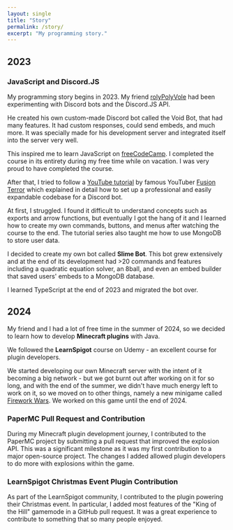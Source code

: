 ```yaml
---
layout: single
title: "Story"
permalink: /story/
excerpt: "My programming story."
---
```


## 2023

### JavaScript and Discord.JS

My programming story begins in 2023. My friend [rolyPolyVole](https://rolyPolyVole.github.io) had been experimenting with Discord bots and the Discord.JS API. 

He created his own custom-made Discord bot called the Void Bot, that had many features. It had custom responses, could send embeds, and much more. It was specially made for his development server and integrated itself into the server very well.

This inspired me to learn JavaScript on [freeCodeCamp](https://freeCodeCamp.org). I completed the course in its entirety during my free time while on vacation. I was very proud to have completed the course.

After that, I tried to follow a [YouTube tutorial](https://www.youtube.com/watch?v=6IgOXmQMT68) by famous YouTuber [Fusion Terror](https://www.youtube.com/@FusionTerror/videos) which explained in detail how to set up a professional and easily expandable codebase for a Discord bot.

At first, I struggled. I found it difficult to understand concepts such as exports and arrow functions, but eventually I got the hang of it and I learned how to create my own commands, buttons, and menus after watching the course to the end. The tutorial series also taught me how to use MongoDB to store user data.

I decided to create my own bot called **Slime Bot**. This bot grew extensively and at the end of its development had >20 commands and features including a quadratic equation solver, an 8ball, and even an embed builder that saved users' embeds to a MongoDB database.

I learned TypeScript at the end of 2023 and migrated the bot over.

## 2024

My friend and I had a lot of free time in the summer of 2024, so we decided to learn how to develop **Minecraft plugins** with Java.

We followed the **LearnSpigot** course on Udemy - an excellent course for plugin developers.

We started developing our own Minecraft server with the intent of it becoming a big network - but we got burnt out after working on it for so long, and with the end of the summer, we didn't have much energy left to work on it, so we moved on to other things, namely a new minigame called [Firework Wars](https://github.com/fireworkwars). We worked on this game until the end of 2024.

### PaperMC Pull Request and Contribution

During my Minecraft plugin development journey, I contributed to the PaperMC project by submitting a pull request that improved the explosion API. This was a significant milestone as it was my first contribution to a major open-source project. The changes I added allowed plugin developers to do more with explosions within the game.

### LearnSpigot Christmas Event Plugin Contribution

As part of the LearnSpigot community, I contributed to the plugin powering their Christmas event. In particular, I added most features of the "King of the Hill" gamemode in a GitHub pull request. It was a great experience to contribute to something that so many people enjoyed.
